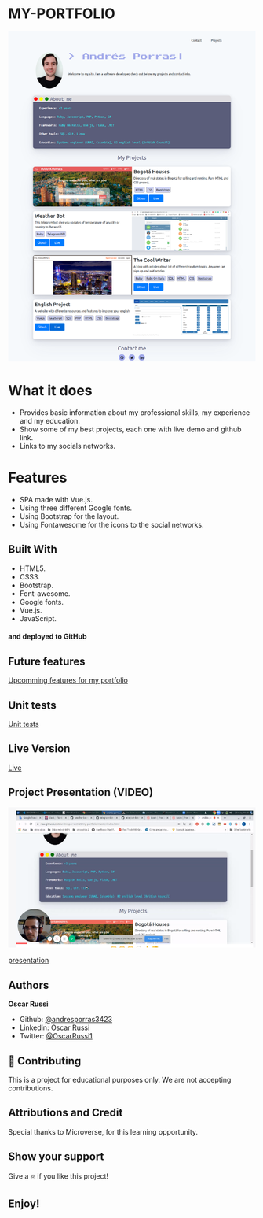 # MY-PORTFOLIO

![screenshot](./src/assets/screenshot.png)

# What it does

- Provides basic information about my professional skills, my experience and my education.
- Show some of my best projects, each one with live demo and github link.
- Links to my socials networks.


# Features

- SPA made with Vue.js.
- Using three different Google fonts.
- Using Bootstrap for the layout.
- Using Fontawesome for the icons to the social networks.

## Built With

- HTML5.
- CSS3.
- Bootstrap.
- Font-awesome.
- Google fonts.
- Vue.js.
- JavaScript.

#### and deployed to GitHub

## Future features

[Upcomming features for my portfolio](https://github.com/andresporras3423/my-portfolio/issues)

## Unit tests

[Unit tests](https://github.com/andresporras3423/my-portfolio/issues/3)

## Live Version

[Live](https://raw.githack.com/andresporras3423/my-portfolio/master/index.html)

## Project Presentation (VIDEO)

[![Project presentation](./src/assets/screenshot-video.png)](https://www.loom.com/share/6a5bd2ea817a439f958324f69bdd58bc)

[presentation](https://www.loom.com/share/c5492c8765374b67af893cb578cf8aac)

## Authors

**Oscar Russi**
- Github: [@andresporras3423](https://github.com/andresporras3423/)
- Linkedin: [Oscar Russi](https://www.linkedin.com/in/oscar-andres-russi-porras/)
- Twitter: [@OscarRussi1](https://twitter.com/OscarRussi1)

## 🤝 Contributing

This is a project for educational purposes only. We are not accepting contributions.

## Attributions and Credit

Special thanks to Microverse, for this learning opportunity. 

## Show your support

Give a ⭐️ if you like this project!

## Enjoy!
